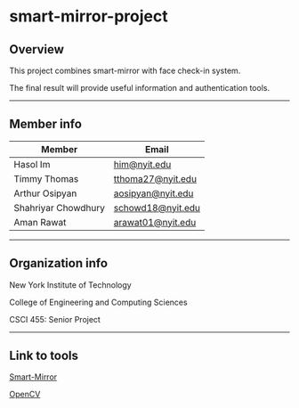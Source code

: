 # smart-mirror-project

## Overview

This project combines smart-mirror with face check-in system.

The final result will provide useful information and authentication tools.

---

## Member info

| Member              | Email             |
|---------------------|-------------------|
| Hasol Im            | him@nyit.edu      |
| Timmy Thomas        | tthoma27@nyit.edu |
| Arthur Osipyan      | aosipyan@nyit.edu |
| Shahriyar Chowdhury | schowd18@nyit.edu |
| Aman Rawat          | arawat01@nyit.edu |

---

## Organization info

New York Institute of Technology

College of Engineering and Computing Sciences

CSCI 455: Senior Project

---

## Link to tools

[Smart-Mirror](https://github.com/HackerShackOfficial/Smart-Mirror)

[OpenCV](https://github.com/opencv/opencv)
